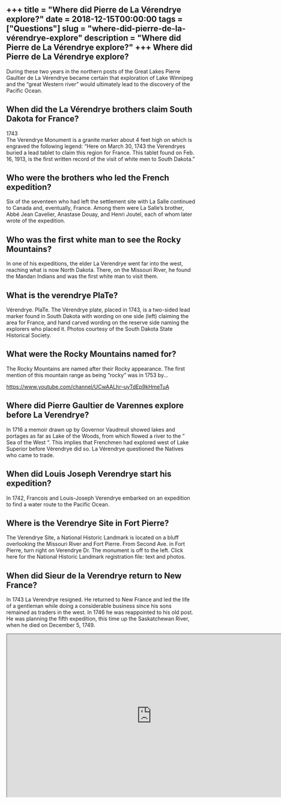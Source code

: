 +++
title = "Where did Pierre de La Vérendrye explore?"
date = 2018-12-15T00:00:00
tags = ["Questions"]
slug = "where-did-pierre-de-la-vérendrye-explore"
description = "Where did Pierre de La Vérendrye explore?"
+++
Where did Pierre de La Vérendrye explore?
-----------------------------------------

During these two years in the northern posts of the Great Lakes Pierre Gaultier de La Vérendrye became certain that exploration of Lake Winnipeg and the “great Western river” would ultimately lead to the discovery of the Pacific Ocean.

When did the La Vérendrye brothers claim South Dakota for France?
-----------------------------------------------------------------

1743  
The Verendrye Monument is a granite marker about 4 feet high on which is engraved the following legend: “Here on March 30, 1743 the Verendryes buried a lead tablet to claim this region for France. This tablet found on Feb. 16, 1913, is the first written record of the visit of white men to South Dakota.”

Who were the brothers who led the French expedition?
----------------------------------------------------

Six of the seventeen who had left the settlement site with La Salle continued to Canada and, eventually, France. Among them were La Salle’s brother, Abbé Jean Cavelier, Anastase Douay, and Henri Joutel, each of whom later wrote of the expedition.

Who was the first white man to see the Rocky Mountains?
-------------------------------------------------------

In one of his expeditions, the elder La Verendrye went far into the west, reaching what is now North Dakota. There, on the Missouri River, he found the Mandan Indians and was the first white man to visit them.

What is the verendrye PlaTe?
----------------------------

Vérendrye. PlaTe. The Vérendrye plate, placed in 1743, is a two-sided lead marker found in South Dakota with wording on one side (left) claiming the area for France, and hand carved wording on the reserve side naming the explorers who placed it. Photos courtesy of the South Dakota State Historical Society.

What were the Rocky Mountains named for?
----------------------------------------

The Rocky Mountains are named after their Rocky appearance. The first mention of this mountain range as being “rocky” was in 1753 by…

https://www.youtube.com/channel/UCwAALhr–uyTdEp9kHmeTuA

Where did Pierre Gaultier de Varennes explore before La Verendrye?
------------------------------------------------------------------

In 1716 a memoir drawn up by Governor Vaudreuil showed lakes and portages as far as Lake of the Woods, from which flowed a river to the ” Sea of the West “. This implies that Frenchmen had explored west of Lake Superior before Vérendrye did so. La Vérendrye questioned the Natives who came to trade.

When did Louis Joseph Verendrye start his expedition?
-----------------------------------------------------

In 1742, Francois and Louis-Joseph Verendrye embarked on an expedition to find a water route to the Pacific Ocean.

Where is the Verendrye Site in Fort Pierre?
-------------------------------------------

The Verendrye Site, a National Historic Landmark is located on a bluff overlooking the Missouri River and Fort Pierre. From Second Ave. in Fort Pierre, turn right on Verendrye Dr. The monument is off to the left. Click here for the National Historic Landmark registration file: text and photos.

When did Sieur de la Verendrye return to New France?
----------------------------------------------------

In 1743 La Verendrye resigned. He returned to New France and led the life of a gentleman while doing a considerable business since his sons remained as traders in the west. In 1746 he was reappointed to his old post. He was planning the fifth expedition, this time up the Saskatchewan River, when he died on December 5, 1749.

<iframe allow="accelerometer; autoplay; clipboard-write; encrypted-media; gyroscope; picture-in-picture" allowfullscreen="" class="__youtube_prefs__  epyt-is-override  no-lazyload" data-no-lazy="1" data-origheight="433" data-origwidth="770" data-skipgform_ajax_framebjll="" height="433" id="_ytid_21423" loading="lazy" src="https://www.youtube.com/embed/MHymGBK8Ops?enablejsapi=1&autoplay=0&cc_load_policy=0&cc_lang_pref=&iv_load_policy=1&loop=0&modestbranding=0&rel=1&fs=1&playsinline=0&autohide=2&theme=dark&color=red&controls=1&" title="YouTube player" width="770"></iframe>